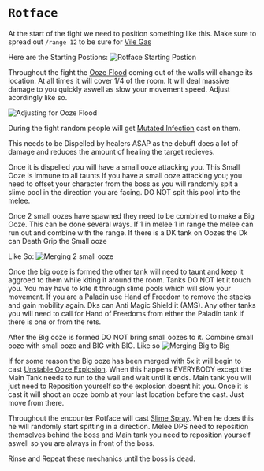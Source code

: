 # `Rotface`

At the start of the fight we need to position something like this.
Make sure to spread out `/range 12` to be sure for [Vile Gas](https://www.wowhead.com/wotlk/spell=69240/vile-gas)

Here are the Starting Postions:
![Rotface Starting Postion](https://github.com/user-attachments/assets/e0012c3d-ef6d-413b-9d9b-75f050b01bf8)

Throughout the fight the [Ooze Flood](https://www.wowhead.com/wotlk/spell=69789/ooze-flood) coming out of the walls will change its location. At all times it will cover 1/4 of the room. It will deal massive damage to you quickly aswell as slow your movement speed. Adjust acordingly like so.

![Adjusting for Ooze Flood](https://cdn.discordapp.com/attachments/1319453297576382567/1336772550285328404/Rotface_slime_puddles.webp?ex=67a505f4&is=67a3b474&hm=834967824838a9139923d3d5d6198644f449a0417bb5c04503cd8a10bb8fb270&)

During the fight random people will get [Mutated Infection](https://www.wowhead.com/wotlk/spell=69674/mutated-infection) cast on them.

This needs to be Dispelled by healers ASAP as the debuff does a lot of damage and reduces the amount of healing the target recieves.

Once it is dispelled you will have a small ooze attacking you. This Small Ooze is immune to all taunts
If you have a small ooze attacking you; you need to offset your character from the boss as you will randomly spit a slime pool in the direction you are facing. DO NOT spit this pool into the melee.

Once 2 small oozes have spawned they need to be combined to make a Big Ooze. This can be done several ways. If 1 in melee 1 in range the melee can run out and combine with the range. If there is a DK tank on Oozes the Dk can Death Grip the Small ooze

Like So:
![Merging 2 small ooze](https://media.discordapp.net/attachments/1319453297576382567/1336772551845609492/Rotface_combine_ooze.webp?ex=67a505f4&is=67a3b474&hm=a5463a24f0ce2209912db0b7f35d2d0550ebb4a0d2f4817f4e8e7f54970e7a57&=&animated=true&width=1248&height=702)

Once the big ooze is formed the other tank will need to taunt and keep it aggroed to them while kiting it around the room. Tanks DO NOT let it touch you. You may have to kite it through slime pools which will slow your movement. If you are a Paladin use Hand of Freedom to remove the stacks and gain mobility again. Dks can Anti Magic Shield it (AMS). Any other tanks you will need to call for Hand of Freedoms from either the Paladin tank if there is one or from the rets.

After the Big ooze is formed DO NOT bring small oozes to it. Combine small ooze with small ooze and BIG with BIG. Like so
![Merging Big to Big](https://cdn.discordapp.com/attachments/1319453297576382567/1336772551250149446/Rotface_Tank_Kite.webp?ex=67a505f4&is=67a3b474&hm=9bc60e63910ed8f7dc670275ed0f5c64e5b51c28ada9062e526aadc83e90b628&)

If for some reason the Big ooze has been merged with 5x it will begin to cast [Unstable Ooze Explosion](https://www.wowhead.com/wotlk/spell=69832/unstable-ooze-explosion). When this happens EVERYBODY except the Main Tank needs to run to the wall and wait until it ends. Main tank you will just need to Reposition yourself so the explosion doesnt hit you. Once it is cast it will shoot an ooze bomb at your last location before the cast. Just move from there.

Throughout the encounter Rotface will cast [Slime Spray](https://www.wowhead.com/wotlk/spell=69508/slime-spray). When he does this he will randomly start spitting in a direction. Melee DPS need to reposition themselves behind the boss and Main tank you need to reposition yourself aswell so you are always in front of the boss.

Rinse and Repeat these mechanics until the boss is dead.
